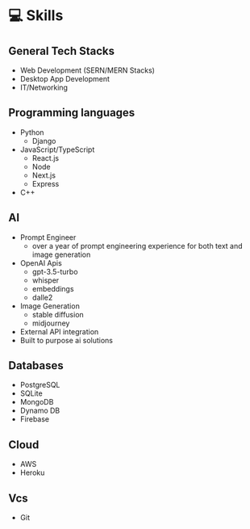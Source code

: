 # 💻 Skills

## General Tech Stacks

- Web Development (SERN/MERN Stacks)
- Desktop App Development
- IT/Networking

## Programming languages

- Python
  - Django
- JavaScript/TypeScript
  - React.js
  - Node
  - Next.js
  - Express
- C++

## AI

- Prompt Engineer
  - over a year of prompt engineering experience for both text and image generation
- OpenAI Apis
  - gpt-3.5-turbo
  - whisper
  - embeddings
  - dalle2
- Image Generation
  - stable diffusion
  - midjourney
- External API integration
- Built to purpose ai solutions

## Databases

- PostgreSQL
- SQLite
- MongoDB
- Dynamo DB
- Firebase

## Cloud

- AWS
- Heroku

## Vcs

- Git
